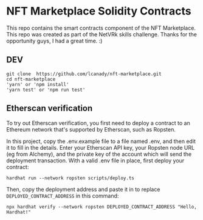 # NFT Marketplace Solidity Contracts

This repo contains the smart contracts component of the NFT Marketplace. This repo was created as part of the NetVRk skills challenge. Thanks for the opportunity guys, I had a great time. :)

## DEV

```shell
git clone  https://github.com/lcanady/nft-marketplace.git
cd nft-marketplace
'yarn' or 'npm install'
'yarn test' or 'npm run test'

```

## Etherscan verification

To try out Etherscan verification, you first need to deploy a contract to an Ethereum network that's supported by Etherscan, such as Ropsten.

In this project, copy the .env.example file to a file named .env, and then edit it to fill in the details. Enter your Etherscan API key, your Ropsten node URL (eg from Alchemy), and the private key of the account which will send the deployment transaction. With a valid .env file in place, first deploy your contract:

```shell
hardhat run --network ropsten scripts/deploy.ts
```

Then, copy the deployment address and paste it in to replace `DEPLOYED_CONTRACT_ADDRESS` in this command:

```shell
npx hardhat verify --network ropsten DEPLOYED_CONTRACT_ADDRESS "Hello, Hardhat!"
```

